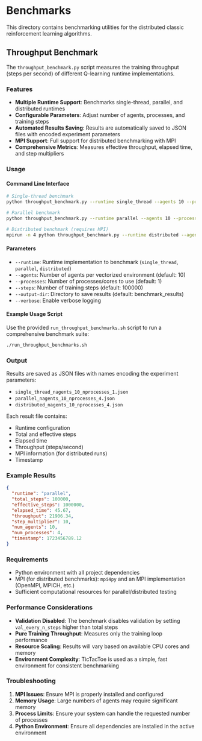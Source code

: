 # Benchmarks

This directory contains benchmarking utilities for the distributed classic reinforcement learning algorithms.

## Throughput Benchmark

The `throughput_benchmark.py` script measures the training throughput (steps per second) of different Q-learning runtime implementations.

### Features

- **Multiple Runtime Support**: Benchmarks single-thread, parallel, and distributed runtimes
- **Configurable Parameters**: Adjust number of agents, processes, and training steps
- **Automated Results Saving**: Results are automatically saved to JSON files with encoded experiment parameters
- **MPI Support**: Full support for distributed benchmarking with MPI
- **Comprehensive Metrics**: Measures effective throughput, elapsed time, and step multipliers

### Usage

#### Command Line Interface

```bash
# Single-thread benchmark
python throughput_benchmark.py --runtime single_thread --agents 10 --processes 1 --steps 100000

# Parallel benchmark
python throughput_benchmark.py --runtime parallel --agents 10 --processes 4 --steps 100000

# Distributed benchmark (requires MPI)
mpirun -n 4 python throughput_benchmark.py --runtime distributed --agents 10 --processes 4 --steps 100000
```

#### Parameters

- `--runtime`: Runtime implementation to benchmark (`single_thread`, `parallel`, `distributed`)
- `--agents`: Number of agents per vectorized environment (default: 10)
- `--processes`: Number of processes/cores to use (default: 1)
- `--steps`: Number of training steps (default: 100000)
- `--output-dir`: Directory to save results (default: benchmark_results)
- `--verbose`: Enable verbose logging

#### Example Usage Script

Use the provided `run_throughput_benchmarks.sh` script to run a comprehensive benchmark suite:

```bash
./run_throughput_benchmarks.sh
```

### Output

Results are saved as JSON files with names encoding the experiment parameters:
- `single_thread_nagents_10_nprocesses_1.json`
- `parallel_nagents_10_nprocesses_4.json`
- `distributed_nagents_10_nprocesses_4.json`

Each result file contains:
- Runtime configuration
- Total and effective steps
- Elapsed time
- Throughput (steps/second)
- MPI information (for distributed runs)
- Timestamp

### Example Results

```json
{
  "runtime": "parallel",
  "total_steps": 100000,
  "effective_steps": 1000000,
  "elapsed_time": 45.67,
  "throughput": 21906.34,
  "step_multiplier": 10,
  "num_agents": 10,
  "num_processes": 4,
  "timestamp": 1723456789.12
}
```

### Requirements

- Python environment with all project dependencies
- MPI (for distributed benchmarks): `mpi4py` and an MPI implementation (OpenMPI, MPICH, etc.)
- Sufficient computational resources for parallel/distributed testing

### Performance Considerations

- **Validation Disabled**: The benchmark disables validation by setting `val_every_n_steps` higher than total steps
- **Pure Training Throughput**: Measures only the training loop performance
- **Resource Scaling**: Results will vary based on available CPU cores and memory
- **Environment Complexity**: TicTacToe is used as a simple, fast environment for consistent benchmarking

### Troubleshooting

1. **MPI Issues**: Ensure MPI is properly installed and configured
2. **Memory Usage**: Large numbers of agents may require significant memory
3. **Process Limits**: Ensure your system can handle the requested number of processes
4. **Python Environment**: Ensure all dependencies are installed in the active environment

